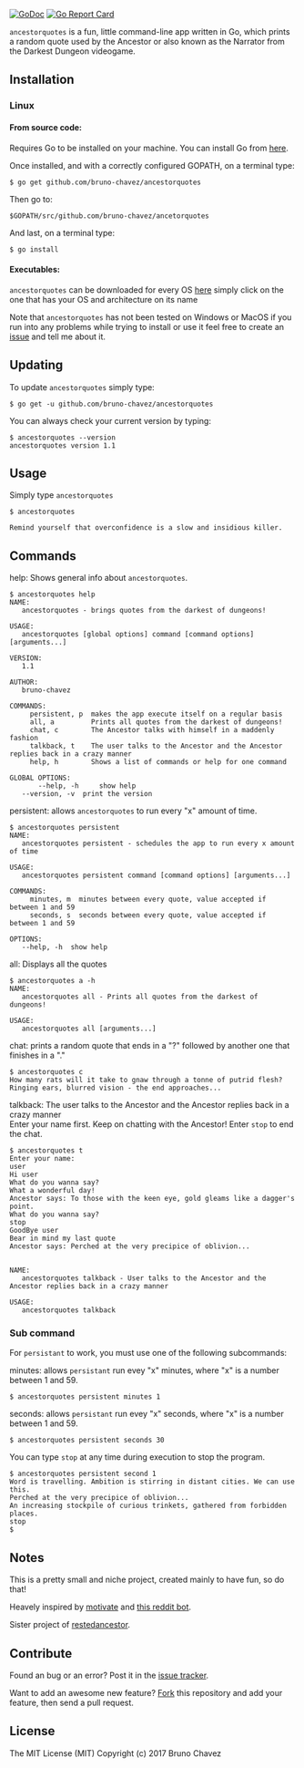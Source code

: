 [![GoDoc](https://godoc.org/github.com/bruno-chavez/ancestorquotes?status.svg)](https://godoc.org/github.com/bruno-chavez/ancestorquotes)
[![Go Report Card](https://goreportcard.com/badge/github.com/bruno-chavez/ancestorquotes)](https://goreportcard.com/report/github.com/bruno-chavez/ancestorquotes)


`ancestorquotes` is a fun, little command-line app written in Go,
which prints a random quote used by the Ancestor or also known as
the Narrator from the Darkest Dungeon videogame.

## Installation

### Linux

#### From source code:

Requires Go to be installed on your machine. You can install Go from [here](https://golang.org/doc/install).

Once installed, and with a correctly configured GOPATH, on a terminal type:

```
$ go get github.com/bruno-chavez/ancestorquotes
```

Then go to:

```
$GOPATH/src/github.com/bruno-chavez/ancetorquotes
```

And last, on a terminal type:

```
$ go install
```

#### Executables:

`ancestorquotes` can be downloaded for every OS [here](https://github.com/bruno-chavez/ancestorquotes/releases) simply click on the one that has your OS and architecture on its name

Note that `ancestorquotes` has not been tested on Windows or MacOS if you run into any problems while trying to install or use it feel free to create an [issue](https://github.com/bruno-chavez/ancestorquotes/issues) and tell me about it.

## Updating

To update `ancestorquotes` simply type:

```
$ go get -u github.com/bruno-chavez/ancestorquotes
```

You can always check your current version by typing:

```
$ ancestorquotes --version
ancestorquotes version 1.1
```

## Usage

Simply type `ancestorquotes`

```
$ ancestorquotes

Remind yourself that overconfidence is a slow and insidious killer.
```

## Commands

help: Shows general info about `ancestorquotes`.

```
$ ancestorquotes help
NAME:
   ancestorquotes - brings quotes from the darkest of dungeons!

USAGE:
   ancestorquotes [global options] command [command options] [arguments...]

VERSION:
   1.1

AUTHOR:
   bruno-chavez

COMMANDS:
     persistent, p  makes the app execute itself on a regular basis
     all, a         Prints all quotes from the darkest of dungeons!
     chat, c        The Ancestor talks with himself in a maddenly fashion
     talkback, t    The user talks to the Ancestor and the Ancestor replies back in a crazy manner
     help, h        Shows a list of commands or help for one command

GLOBAL OPTIONS:
       --help, -h     show help
   --version, -v  print the version
```

persistent: allows `ancestorquotes` to run every "x" amount of time.

```
$ ancestorquotes persistent
NAME:
   ancestorquotes persistent - schedules the app to run every x amount of time

USAGE:
   ancestorquotes persistent command [command options] [arguments...]

COMMANDS:
     minutes, m  minutes between every quote, value accepted if between 1 and 59
     seconds, s  seconds between every quote, value accepted if between 1 and 59

OPTIONS:
   --help, -h  show help
```

all: Displays all the quotes

```
$ ancestorquotes a -h
NAME:
   ancestorquotes all - Prints all quotes from the darkest of dungeons!

USAGE:
   ancestorquotes all [arguments...]
```


chat: prints a random quote that ends in a "?" followed by another one that finishes in a "."

```
$ ancestorquotes c
How many rats will it take to gnaw through a tonne of putrid flesh?
Ringing ears, blurred vision - the end approaches...

```

talkback: The user talks to the Ancestor and the Ancestor replies back in a crazy manner <br>
Enter your name first. Keep on chatting with the Ancestor! Enter `stop` to end the chat.

```
$ ancestorquotes t
Enter your name:
user
Hi user
What do you wanna say?
What a wonderful day!
Ancestor says: To those with the keen eye, gold gleams like a dagger's point.
What do you wanna say?
stop
GoodBye user
Bear in mind my last quote
Ancestor says: Perched at the very precipice of oblivion...


NAME:
   ancestorquotes talkback - User talks to the Ancestor and the Ancestor replies back in a crazy manner

USAGE:
   ancestorquotes talkback
```

### Sub command

For `persistant` to work, you must use one of the following subcommands:

minutes: allows `persistant` run evey "x" minutes, where "x" is a number between 1 and 59.

```
$ ancestorquotes persistent minutes 1
```

seconds: allows `persistant` run evey "x" seconds, where "x" is a number between 1 and 59.

```
$ ancestorquotes persistent seconds 30
```

You can type `stop` at any time during execution to stop the program.

```
$ ancestorquotes persistent second 1
Word is travelling. Ambition is stirring in distant cities. We can use this.
Perched at the very precipice of oblivion...
An increasing stockpile of curious trinkets, gathered from forbidden places.
stop
$
```

## Notes

This is a pretty small and niche project, created mainly to have fun,
so do that!

Heavely inspired by [motivate](https://github.com/mubaris/motivate) and
[this reddit bot](https://www.reddit.com/r/darkestdungeon/comments/7877vx/darkest_dungeon_ancestor_quote_bot/).

Sister project of [restedancestor](https://github.com/bruno-chavez/restedancestor).



## Contribute

Found an bug or an error? Post it in the [issue tracker](https://github.com/bruno-chavez/ancestorquotes/issues).

Want to add an awesome new feature? [Fork](https://github.com/bruno-chavez/ancestorquotes/fork) this repository and add your feature, then send a pull request.

## License
The MIT License (MIT)
Copyright (c) 2017 Bruno Chavez